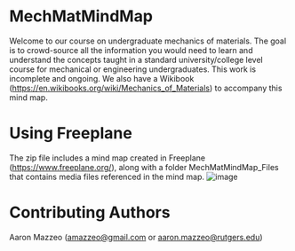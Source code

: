 # MechMatMindMap
Welcome to our course on undergraduate mechanics of materials. The goal is to crowd-source all the information you would need to learn and understand the concepts taught in a standard university/college level course for mechanical or engineering undergraduates. This work is incomplete and ongoing. We also have a Wikibook (https://en.wikibooks.org/wiki/Mechanics_of_Materials) to accompany this mind map.
# Using Freeplane
The zip file includes a mind map created in Freeplane (https://www.freeplane.org/), along with a folder MechMatMindMap_Files that contains media files referenced in the mind map.
![image](https://user-images.githubusercontent.com/89648058/133322619-48eece23-5e18-4bbb-aca5-84aee3fb2a77.png)
# Contributing Authors
Aaron Mazzeo (amazzeo@gmail.com or aaron.mazzeo@rutgers.edu)
